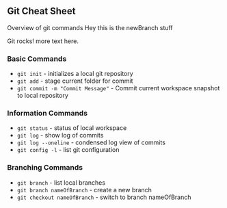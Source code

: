## Git Cheat Sheet

Overview of git commands
Hey this is the newBranch stuff

Git rocks!
more text here.

### Basic Commands
* `git init` - initializes a local git repository
* `git add` - stage current folder for commit
* `git commit -m "Commit Message"` - Commit current workspace snapshot to local repository


### Information Commands
* `git status` - status of local workspace
* `git log` - show log of commits
* `git log --oneline` - condensed log view of commits
* `git config -l` - list git configuration


### Branching Commands
* `git branch` - list local branches
* `git branch nameOfBranch` - create a new branch
* `git checkout nameOfBranch` - switch to branch nameOfBranch
